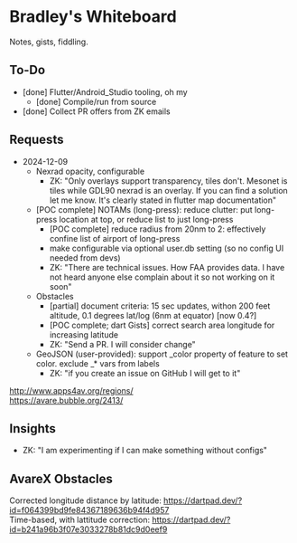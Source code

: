 # Bradley's Whiteboard
Notes, gists, fiddling.  

## To-Do
* [done] Flutter/Android_Studio tooling, oh my
    * [done] Compile/run from source
* [done] Collect PR offers from ZK emails

## Requests
* 2024-12-09
   * Nexrad opacity, configurable
      * ZK: "Only overlays support transparency, tiles don't. Mesonet is tiles while GDL90 nexrad is an overlay. If you can find a solution let me know. It's clearly stated in flutter map documentation"
   * [POC complete] NOTAMs (long-press): reduce clutter: put long-press location at top, or reduce list to just long-press
      * [POC complete] reduce radius from 20nm to 2: effectively confine list of airport of long-press
      * make configurable via optional user.db setting (so no config UI needed from devs)
      * ZK: "There are technical issues. How FAA provides data. I have not heard anyone else complain about it so not working on it soon"
   * Obstacles
      * [partial] document criteria: 15 sec updates, withon 200 feet altitude, 0.1 degrees lat/log (6nm at equator) [now 0.4?]
      * [POC complete; dart Gists] correct search area longitude for increasing latitude
      * ZK: "Send a PR. I will consider change"
   * GeoJSON (user-provided): support _color property of feature to set color. exclude _* vars from labels
      * ZK: "if you create an issue on GitHub I will get to it"

http://www.apps4av.org/regions/  
https://avare.bubble.org/2413/  

## Insights
* ZK: "I am experimenting if I can make something without configs"

## AvareX Obstacles
Corrected longitude distance by latitude: https://dartpad.dev/?id=f064399bd9fe84367189636b94f4d957  
Time-based, with lattitude correction:    https://dartpad.dev/?id=b241a96b3f07e3033278b81dc9d0eef9
